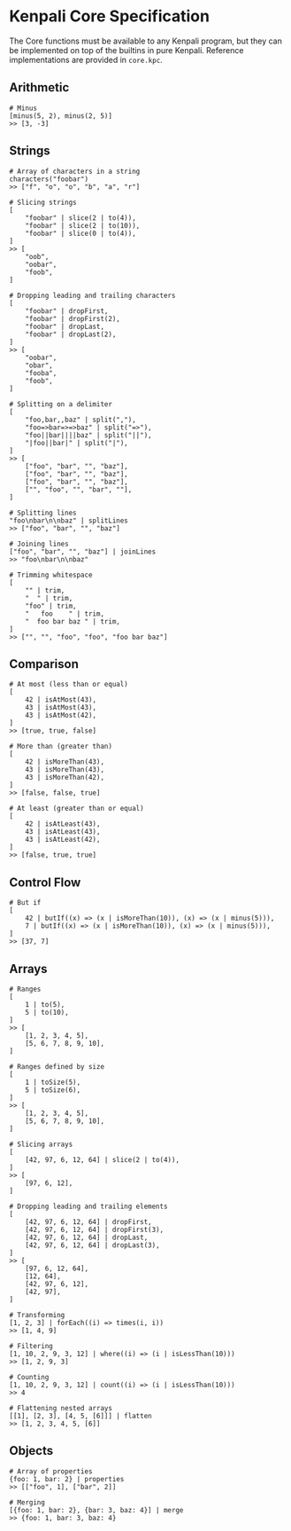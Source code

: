 # Kenpali Core Specification

The Core functions must be available to any Kenpali program, but they can be implemented on top of the builtins in pure Kenpali. Reference implementations are provided in `core.kpc`.

## Arithmetic

```
# Minus
[minus(5, 2), minus(2, 5)]
>> [3, -3]
```

## Strings

```
# Array of characters in a string
characters("foobar")
>> ["f", "o", "o", "b", "a", "r"]
```

```
# Slicing strings
[
    "foobar" | slice(2 | to(4)),
    "foobar" | slice(2 | to(10)),
    "foobar" | slice(0 | to(4)),
]
>> [
    "oob",
    "oobar",
    "foob",
]
```

```
# Dropping leading and trailing characters
[
    "foobar" | dropFirst,
    "foobar" | dropFirst(2),
    "foobar" | dropLast,
    "foobar" | dropLast(2),
]
>> [
    "oobar",
    "obar",
    "fooba",
    "foob",
]
```

```
# Splitting on a delimiter
[
    "foo,bar,,baz" | split(","),
    "foo=>bar=>=>baz" | split("=>"),
    "foo||bar||||baz" | split("||"),
    "|foo||bar|" | split("|"),
]
>> [
    ["foo", "bar", "", "baz"],
    ["foo", "bar", "", "baz"],
    ["foo", "bar", "", "baz"],
    ["", "foo", "", "bar", ""],
]
```

```
# Splitting lines
"foo\nbar\n\nbaz" | splitLines
>> ["foo", "bar", "", "baz"]
```

```
# Joining lines
["foo", "bar", "", "baz"] | joinLines
>> "foo\nbar\n\nbaz"
```

```
# Trimming whitespace
[
    "" | trim,
    "  " | trim,
    "foo" | trim,
    "   foo    " | trim,
    "  foo bar baz " | trim,
]
>> ["", "", "foo", "foo", "foo bar baz"]
```

## Comparison

```
# At most (less than or equal)
[
    42 | isAtMost(43),
    43 | isAtMost(43),
    43 | isAtMost(42),
]
>> [true, true, false]
```

```
# More than (greater than)
[
    42 | isMoreThan(43),
    43 | isMoreThan(43),
    43 | isMoreThan(42),
]
>> [false, false, true]
```

```
# At least (greater than or equal)
[
    42 | isAtLeast(43),
    43 | isAtLeast(43),
    43 | isAtLeast(42),
]
>> [false, true, true]
```

## Control Flow

```
# But if
[
    42 | butIf((x) => (x | isMoreThan(10)), (x) => (x | minus(5))),
    7 | butIf((x) => (x | isMoreThan(10)), (x) => (x | minus(5))),
]
>> [37, 7]
```

## Arrays

```
# Ranges
[
    1 | to(5),
    5 | to(10),
]
>> [
    [1, 2, 3, 4, 5],
    [5, 6, 7, 8, 9, 10],
]
```

```
# Ranges defined by size
[
    1 | toSize(5),
    5 | toSize(6),
]
>> [
    [1, 2, 3, 4, 5],
    [5, 6, 7, 8, 9, 10],
]
```

```
# Slicing arrays
[
    [42, 97, 6, 12, 64] | slice(2 | to(4)),
]
>> [
    [97, 6, 12],
]
```

```
# Dropping leading and trailing elements
[
    [42, 97, 6, 12, 64] | dropFirst,
    [42, 97, 6, 12, 64] | dropFirst(3),
    [42, 97, 6, 12, 64] | dropLast,
    [42, 97, 6, 12, 64] | dropLast(3),
]
>> [
    [97, 6, 12, 64],
    [12, 64],
    [42, 97, 6, 12],
    [42, 97],
]
```

```
# Transforming
[1, 2, 3] | forEach((i) => times(i, i))
>> [1, 4, 9]
```

```
# Filtering
[1, 10, 2, 9, 3, 12] | where((i) => (i | isLessThan(10)))
>> [1, 2, 9, 3]
```

```
# Counting
[1, 10, 2, 9, 3, 12] | count((i) => (i | isLessThan(10)))
>> 4
```

```
# Flattening nested arrays
[[1], [2, 3], [4, 5, [6]]] | flatten
>> [1, 2, 3, 4, 5, [6]]
```

## Objects

```
# Array of properties
{foo: 1, bar: 2} | properties
>> [["foo", 1], ["bar", 2]]
```

```
# Merging
[{foo: 1, bar: 2}, {bar: 3, baz: 4}] | merge
>> {foo: 1, bar: 3, baz: 4}
```
